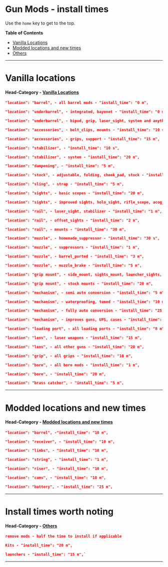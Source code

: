 # Gun Mods - install times


Use the `home` key to get to the top.
<!-- START doctoc generated TOC please keep comment here to allow auto update -->
<!-- DON'T EDIT THIS SECTION, INSTEAD RE-RUN doctoc TO UPDATE -->
**Table of Contents**

- [Vanilla Locations](#vanilla-locations)
- [Modded locations and new times](#Modded-locations-and-new-times)
- [Others](#Install-times-worth-noting)

<!-- END doctoc generated TOC please keep comment here to allow auto update -->
---
# Vanilla locations
#### Head-Category - [Vanilla Locations](#vanilla-locations)


```JSON
"location": "barrel", - all barrel mods - "install_time": "0 m",

"location": "underbarrel", - integrated, bayonet - "install_time": "0 m",

"location": "underbarrel", - bipod, grip, laser_sight, system and anything else - "install_time": "30 m",

"location": "accessories", - belt_clips, mounts - "install_time": "10 s",

"location": "accessories", - grips, support - "install_time": "15 m",

"location": "stabilizer", - "install_time": "10 s",

"location": "stabilizer", - system - "install_time": "20 m",

"location": "dampening", - "install_time": "5 m",

"location": "stock", - adjustable, folding, cheek_pad, stock - "install_time": "40 m",

"location": "sling", - strap - "install_time": "5 m",

"location": "sights", - basic scopes - "install_time": "20 m",

"location": "sights", - improved sights, holo_sight, rifle_scope, acog_scope, telescopic sights - "install_time": "30 m",

"location": "rail", - laser_sight, stabilizer - "install_time": "1 m",

"location": "rail", - offset_sights - "install_time": "2 m",

"location": "rail", - mounts - "install_time": "30 m",

"location": "muzzle", - homemade_suppressor - "install_time": "30 s",

"location": "muzzle", - suppressors - "install_time": "1 m",

"location": "muzzle", - barrel_ported - "install_time": "3 m",

"location": "muzzle", - muzzle_brake - "install_time": "5 m",

"location": "grip mount", - side_mount, sights_mount, launcher_sights, pistol_sights, underbarrel_mount - "install_time": "5 m",

"location": "grip mount", - stock mounts - "install_time": "20 m",

"location": "mechanism", - semi auto conversion - "install_time": "5 m",

"location": "mechanism", - waterproofing, tuned - "install_time": "10 m",

"location": "mechanism", - fully auto conversion - "install_time": "25 m",

"location": "mechanism", - improves guns, UPS, cases - "install_time": "30 m",

"location": "loading port", - all loading ports - "install_time": "8 m",

"location": "lens", - laser weapons - "install_time": "15 m",

"location": "lens", - all other guns - "install_time": "20 m",

"location": "grip", - all grips - "install_time": "10 m",

"location": "bore", - all bore mods - "install_time": "1 m",

"location": "bore", - "install_time": "20 m",

"location": "brass catcher", - "install_time": "5 m",
```

---
# Modded locations and new times
#### Head-Category - [Modded locations and new times](#Modded-locations-and-new-times)


```JSON
"location": "barrel", -"install_time": "10 m",

"location": "receiver", - "install_time": "10 m",

"location": "limbs", - "install_time": "10 m",

"location": "string", - "install_time": "1 m",

"location": "riser", - "install_time": "10 m",

"location": "cams", - "install_time": "10 m",

"location": "battery", - "install_time": "25 m",
```

---
# Install times worth noting
#### Head-Category - [Others](#Install-times-worth-noting)


```JSON
remove mods - half the time to install if applicable

Kits - "install_time": "20 m",

launchers - "install_time": "15 m",`
```

---
